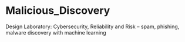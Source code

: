 # Malicious_Discovery
Design Laboratory: Cybersecurity, Reliability and Risk – spam, phishing, malware discovery with machine learning
